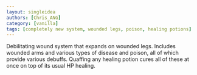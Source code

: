 ```yaml
---
layout: singleidea
authors: [Chris_ANG]
category: [vanilla]
tags: [completely new system, wounded legs, poison, healing potions]
---
```

Debilitating wound system that expands on wounded legs. Includes wounded arms and various types of disease and poison, all of which provide various debuffs. Quaffing any healing potion cures all of these at once on top of its usual HP healing.
